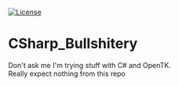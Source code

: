 [![License](https://img.shields.io/github/license/Blackoutburst/CSharp_Bullshitery.svg)](LICENSE)
# CSharp_Bullshitery
Don't ask me I'm trying stuff with C# and OpenTK.\
Really expect nothing from this repo
